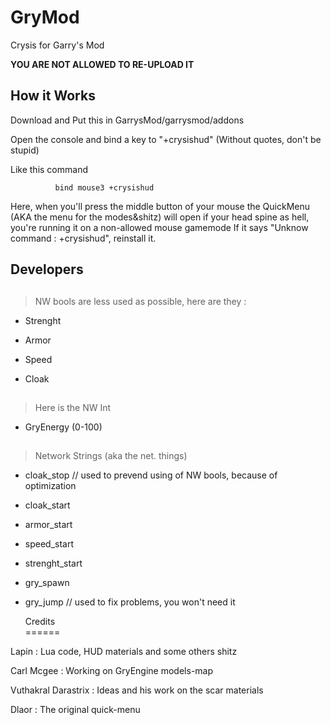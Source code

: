 GryMod
======
Crysis for Garry's Mod
           
           
**YOU ARE NOT ALLOWED TO RE-UPLOAD IT**
           
How it Works 
-------------
         
Download and Put this in GarrysMod/garrysmod/addons

Open the console and bind a key to "+crysishud"  (Without quotes, don't be stupid)

Like this command
        
              bind mouse3 +crysishud          

Here, when you'll press the middle button of your mouse the QuickMenu (AKA the menu for the modes&shitz) will open
if your head spine as hell, you're running it on a non-allowed mouse gamemode
If it says "Unknow command : +crysishud", reinstall it.
    
         
         
Developers       
-------------
##
>NW bools are less used as possible, here are they :

* Strenght

* Armor

* Speed

* Cloak

##
>Here is the NW Int

* GryEnergy (0-100)


##

>Network Strings (aka the net. things)


* cloak_stop // used to prevend using of NW bools, because of optimization

* cloak_start

* armor_start

* speed_start

* strenght_start

* gry_spawn

* gry_jump // used to fix problems, you won't need it



         
         
         
         
  
		
		
  Credits     
======

Lapin : Lua code, HUD materials and some others shitz

Carl Mcgee : Working on GryEngine models-map 

Vuthakral Darastrix : Ideas and his work on the scar materials  

Dlaor : The original quick-menu

